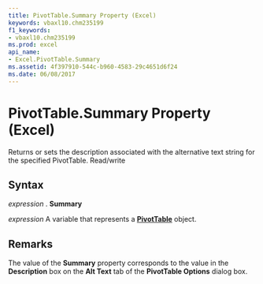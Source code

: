 ```yaml
---
title: PivotTable.Summary Property (Excel)
keywords: vbaxl10.chm235199
f1_keywords:
- vbaxl10.chm235199
ms.prod: excel
api_name:
- Excel.PivotTable.Summary
ms.assetid: 4f397910-544c-b960-4583-29c4651d6f24
ms.date: 06/08/2017
---
```



# PivotTable.Summary Property (Excel)

Returns or sets the description associated with the alternative text string for the specified PivotTable. Read/write


## Syntax

 _expression_ . **Summary**

 _expression_ A variable that represents a **[PivotTable](Excel.PivotTable.md)** object.


## Remarks

The value of the  **Summary** property corresponds to the value in the **Description** box on the **Alt Text** tab of the **PivotTable Options** dialog box.


